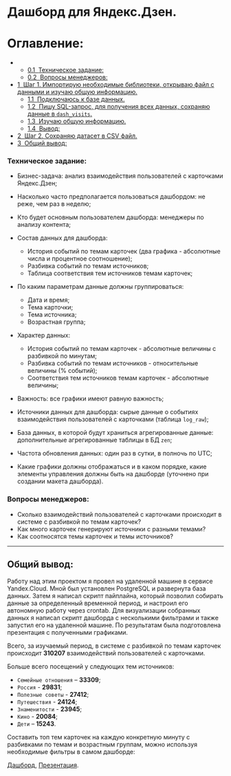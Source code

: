 # Дашборд для Яндекс.Дзен.

<h1>Оглавление:<span class="tocSkip"></span></h1>
<div class="toc"><ul class="toc-item"><li><ul class="toc-item"><li><span><a href="#Техническое-задание:" data-toc-modified-id="Техническое-задание:-0.1"><span class="toc-item-num">0.1&nbsp;&nbsp;</span>Техническое задание:</a></span></li><li><span><a href="#Вопросы-менеджеров:" data-toc-modified-id="Вопросы-менеджеров:-0.2"><span class="toc-item-num">0.2&nbsp;&nbsp;</span>Вопросы менеджеров:</a></span></li></ul></li><li><span><a href="#Шаг-1.-Импортирую-необходимые-библиотеки,-открываю-файл-с-данными-и-изучаю-общую-информацию." data-toc-modified-id="Шаг-1.-Импортирую-необходимые-библиотеки,-открываю-файл-с-данными-и-изучаю-общую-информацию.-1"><span class="toc-item-num">1&nbsp;&nbsp;</span>Шаг 1. Импортирую необходимые библиотеки, открываю файл с данными и изучаю общую информацию.</a></span><ul class="toc-item"><li><span><a href="#Подключаюсь-к-базе-данных." data-toc-modified-id="Подключаюсь-к-базе-данных.-1.1"><span class="toc-item-num">1.1&nbsp;&nbsp;</span>Подключаюсь к базе данных.</a></span></li><li><span><a href="#Пишу-SQL-запрос,-для-получения-всех-данных,-сохраняю-данные-в-dash_visits." data-toc-modified-id="Пишу-SQL-запрос,-для-получения-всех-данных,-сохраняю-данные-в-dash_visits.-1.2"><span class="toc-item-num">1.2&nbsp;&nbsp;</span>Пишу SQL-запрос, для получения всех данных, сохраняю данные в <code>dash_visits</code>.</a></span></li><li><span><a href="#Изучаю-общую-информацию." data-toc-modified-id="Изучаю-общую-информацию.-1.3"><span class="toc-item-num">1.3&nbsp;&nbsp;</span>Изучаю общую информацию.</a></span></li><li><span><a href="#Вывод:" data-toc-modified-id="Вывод:-1.4"><span class="toc-item-num">1.4&nbsp;&nbsp;</span>Вывод:</a></span></li></ul></li><li><span><a href="#Шаг-2.-Сохраняю-датасет-в-CSV-файл." data-toc-modified-id="Шаг-2.-Сохраняю-датасет-в-CSV-файл.-2"><span class="toc-item-num">2&nbsp;&nbsp;</span>Шаг 2. Сохраняю датасет в CSV файл.</a></span></li><li><span><a href="#Общий-вывод:" data-toc-modified-id="Общий-вывод:-3"><span class="toc-item-num">3&nbsp;&nbsp;</span>Общий вывод:</a></span></li></ul></div>

### Техническое задание:

- Бизнес-задача: анализ взаимодействия пользователей с карточками Яндекс.Дзен;
- Насколько часто предполагается пользоваться дашбордом: не реже, чем раз в неделю;
- Кто будет основным пользователем дашборда: менеджеры по анализу контента;

- Состав данных для дашборда:
    - История событий по темам карточек (два графика - абсолютные числа и процентное соотношение);
    - Разбивка событий по темам источников;
    - Таблица соответствия тем источников темам карточек;
    
- По каким параметрам данные должны группироваться:
    - Дата и время;
    - Тема карточки;
    - Тема источника;
    - Возрастная группа;
    
- Характер данных:
    - История событий по темам карточек - абсолютные величины с разбивкой по минутам;
    - Разбивка событий по темам источников - относительные величины (% событий);
    - Соответствия тем источников темам карточек - абсолютные величины;
    
- Важность: все графики имеют равную важность;
- Источники данных для дашборда: cырые данные о событиях взаимодействия пользователей с карточками (таблица `log_raw`);
- База данных, в которой будут храниться агрегированные данные: дополнительные агрегированные таблицы в БД `zen`;
- Частота обновления данных: один раз в сутки, в полночь по UTC;
- Какие графики должны отображаться и в каком порядке, какие элементы управления должны быть на дашборде (уточнено при создании макета дашборда).

### Вопросы менеджеров:
- Cколько взаимодействий пользователей с карточками происходит в системе с разбивкой по темам карточек?
- Как много карточек генерируют источники с разными темами?
- Как соотносятся темы карточек и темы источников?
***
## Общий вывод:
Работу над этим проектом я провел на удаленной машине в сервисе Yandex.Cloud. Мной был установлен PostgreSQL и развернута база данных. Затем я написал скрипт пайплайна, который позволил собирать данные за определенный временной период, и настроил его автономную работу через crontab. Для визуализации собранных данных я написал скрипт дашборда с несколькими фильтрами и также запустил его на удаленной машине. По результатам была подготовлена презентация с полученными графиками. 

Всего, за изучаемый период, в системе с разбивкой по темам карточек происходит **310207** взаимодействий пользователей с карточками.

Больше всего посещений у следующих тем источников:
- `Семейные отношения` – **33309**;
- `Россия` - **29831**;
- `Полезные советы` - **27412**;
- `Путешествия` - **24124**;
- `Знаменитости` - **23945**;
- `Кино` - **20084**;
- `Дети` – **15243**.

Составить топ тем карточек на каждую конкретную минуту с разбивками по темам и возрастным группам, можно используя необходимые фильтры в самом дашборде:

[Дашборд](https://public.tableau.com/app/profile/evgeny.babaevsky/viz/Dashbord_for_Yandeks_Dzen/Dashboard1?publish=yes), [Презентация](https://disk.yandex.ru/i/waZRx9l2AeX0zw).
